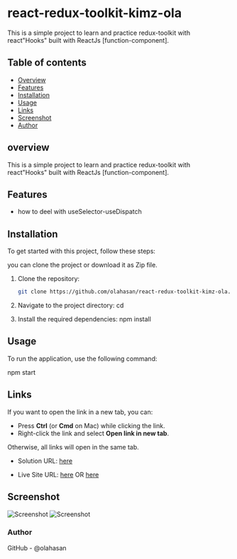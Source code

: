 # react-redux-toolkit-kimz-ola

This is a simple project to learn and practice redux-toolkit with react"Hooks" built with ReactJs [function-component]. 

## Table of contents

- [Overview](#overview)
- [Features](#Features)
- [Installation](#Installation)
- [Usage](#Usage)
- [Links](#Links)
- [Screenshot](#Screenshot)
- [Author](#author)


## overview
This is a simple project to learn and practice redux-toolkit with react"Hooks" built with ReactJs [function-component]. 

## Features
- how to deel with useSelector-useDispatch

## Installation
To get started with this project, follow these steps:

you can clone the project or download it as Zip file.
1. Clone the repository:
   ```bash
   git clone https://github.com/olahasan/react-redux-toolkit-kimz-ola.git

2. Navigate to the project directory:
   cd <project-directory>

3. Install the required dependencies:
   npm install   


## Usage
To run the application, use the following command:

npm start


## Links

If you want to open the link in a new tab, you can:

- Press **Ctrl** (or **Cmd** on Mac) while clicking the link.
- Right-click the link and select **Open link in new tab**.

Otherwise, all links will open in the same tab.


- Solution URL: [here](https://github.com/olahasan/react-redux-toolkit-kimz-ola)

- Live Site URL: [here](https://react-redux-toolkit-kimz-ola.surge.sh/) OR [here](https://react-redux-toolkit-kimz-ola.netlify.app/)

 ## Screenshot
 
![Screenshot](./public/pic.png)
![Screenshot](./public/pic1.png)


### Author

GitHub - @olahasan


